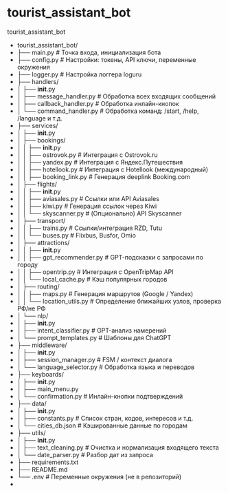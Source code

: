 # tourist_assistant_bot
 tourist_assistant_bot
* tourist_assistant_bot/
* ├── main.py                    # Точка входа, инициализация бота
* ├── config.py                  # Настройки: токены, API ключи, переменные окружения
* ├── logger.py                  # Настройка логгера loguru
* ├── handlers/
* │   ├── __init__.py
* │   ├── message_handler.py     # Обработка всех входящих сообщений
* │   ├── callback_handler.py    # Обработка инлайн-кнопок
* │   └── command_handler.py     # Обработка команд: /start, /help, /language и т.д.
* ├── services/
* │   ├── __init__.py
* │   ├── bookings/
* │   │   ├── __init__.py
* │   │   ├── ostrovok.py        # Интеграция с Ostrovok.ru
* │   │   ├── yandex.py          # Интеграция с Яндекс.Путешествия
* │   │   ├── hotellook.py       # Интеграция с Hotellook (международный)
* │   │   ├── booking_link.py    # Генерация deeplink Booking.com
* │   ├── flights/
* │   │   ├── __init__.py
* │   │   ├── aviasales.py       # Ссылки или API Aviasales
* │   │   ├── kiwi.py            # Генерация ссылок через Kiwi
* │   │   └── skyscanner.py      # (Опционально) API Skyscanner
* │   ├── transport/
* │   │   ├── trains.py          # Ссылки/интеграция RZD, Tutu
* │   │   └── buses.py           # Flixbus, Busfor, Omio
* │   ├── attractions/
* │   │   ├── __init__.py
* │   │   ├── gpt_recommender.py # GPT-подсказки с запросами по городу
* │   │   ├── opentrip.py        # Интеграция с OpenTripMap API
* │   │   └── local_cache.py     # Кэш популярных городов
* │   ├── routing/
* │   │   ├── maps.py            # Генерация маршрутов (Google / Yandex)
* │   │   └── location_utils.py  # Определение ближайших узлов, проверка РФ/не РФ
* │   └── nlp/
* │       ├── __init__.py
* │       ├── intent_classifier.py # GPT-анализ намерений
* │       └── prompt_templates.py  # Шаблоны для ChatGPT
* ├── middleware/
* │   ├── __init__.py
* │   ├── session_manager.py     # FSM / контекст диалога
* │   └── language_selector.py   # Обработка языка и переводов
* ├── keyboards/
* │   ├── __init__.py
* │   ├── main_menu.py
* │   └── confirmation.py        # Инлайн-кнопки подтверждений
* ├── data/
* │   ├── __init__.py
* │   ├── constants.py           # Список стран, кодов, интересов и т.д.
* │   └── cities_db.json         # Кэшированные данные по городам
* ├── utils/
* │   ├── __init__.py
* │   ├── text_cleaning.py       # Очистка и нормализация входящего текста
* │   └── date_parser.py         # Разбор дат из запроса
* ├── requirements.txt
* ├── README.md
* └── .env                       # Переменные окружения (не в репозиторий)
* 

